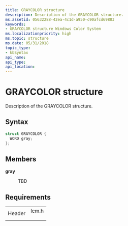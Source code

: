 ```yaml
---
title: GRAYCOLOR structure
description: Description of the GRAYCOLOR structure.
ms.assetid: 05632288-42ea-4c1d-a950-c90afcd69803
keywords:
- GRAYCOLOR structure Windows Color System
ms.localizationpriority: high
ms.topic: structure
ms.date: 05/31/2018
topic_type: 
- kbSyntax
api_name: 
api_type: 
api_location: 
---
```


# GRAYCOLOR structure

Description of the GRAYCOLOR structure.

## Syntax


```C++
struct GRAYCOLOR {
  WORD gray;
};
```



## Members

<dl> <dt>

**gray**
</dt> <dd>

TBD

</dd> </dl>

## Requirements



|                   |                                                                                  |
|-------------------|----------------------------------------------------------------------------------|
| Header<br/> | <dl> <dt>Icm.h</dt> </dl> |



 

 





